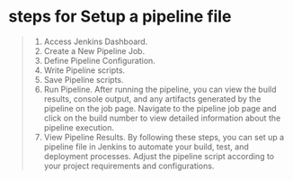 # steps for Setup a pipeline file

> 1. Access Jenkins Dashboard.
> 2. Create a New Pipeline Job.
> 3. Define Pipeline Configuration.
> 4. Write Pipeline scripts.
> 5. Save Pipeline scripts.
> 6. Run Pipeline.
After running the pipeline, you can view the build results, console output, and any artifacts generated by the pipeline on the job page.
Navigate to the pipeline job page and click on the build number to view detailed information about the pipeline execution.
> 8. View Pipeline Results.
By following these steps, you can set up a pipeline file in Jenkins to automate your build, test, and deployment processes.
Adjust the pipeline script according to your project requirements and configurations.
